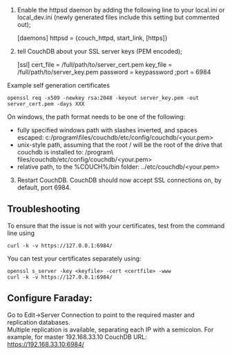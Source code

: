 1) Enable the httpsd daemon by adding the following line to your local.ini or local_dev.ini (newly generated files include this setting but commented out);

    [daemons]
    httpsd = {couch_httpd, start_link, [https]}
2) tell CouchDB about your SSL server keys (PEM encoded);

    [ssl]
    cert_file = /full/path/to/server_cert.pem
    key_file = /full/path/to/server_key.pem
    password = keypassword
    ;port = 6984

Example self generation certificates

    openssl req -x509 -newkey rsa:2048 -keyout server_key.pem -out server_cert.pem -days XXX

On windows, the path format needs to be one of the following:
* fully specified windows path with slashes inverted, and spaces escaped: c:/program\files/couchdb/etc/config/couchdb/<your.pem>
* unix-style path, assuming that the root / will be the root of the drive that couchdb is installed to: /program\ files/couchdb/etc/config/couchdb/<your.pem>
* relative path, to the %COUCH%/bin folder: ../etc/couchdb/<your.pem>

3) Restart CouchDB.
CouchDB should now accept SSL connections on, by default, port 6984.

Troubleshooting
---
To ensure that the issue is not with your certificates, test from the command line using

    curl -k -v https://127.0.0.1:6984/
You can test your certificates separately using:

    openssl s_server -key <keyfile> -cert <certfile> -www
    curl -k -v https://127.0.0.1:6984/

Configure Faraday:
---
Go to Edit->Server Connection to point to the required master and replication databases.  
Multiple replication is available, separating each IP with a semicolon. For example, for master 192.168.33.10 
CouchDB URL: https://192.168.33.10:6984/